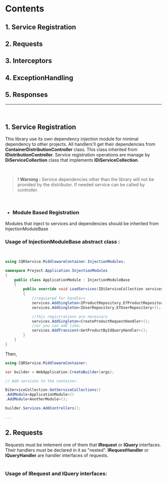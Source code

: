 # **Contents**

## 1. Service Registration

## 2. Requests

## 3. Interceptors

## 4. ExceptionHandling

## 5. Responses

---
<br/>

## **1. Service Registration**
This library use its own dependency injection module for minimal dependency to other projects. All handlers'll get their dependencies from  **ContainerDistributionController** class. This class inherited from **IDistributionController**.
Service registration operations are manage by **DiServiceCollection** class that implements **IDiServiceCollection**.

<br>

>**! Warning :** Service dependencies other than the library will not be provided by the distributor. If needed service can be called by controller.

<br/>

- ### Module Based Registration
Modules that inject to services and dependencies should be inherited from InjectionModuleBase

### Usage of **InjectionModuleBase** abstract class :

<br/>

```cs
using CQRService.MiddlewareContainer.InjectionModules;

namespace Project.Application.InjectionModules
{
    public class ApplicationModule : InjectionModuleBase
    {
        public override void LoadServices(IDiServiceCollection services)
        {
            //requiered for handlers
            services.AddSingleton<IProductRepository,EfProductRepository>();
            services.AddSingleton<IUserRepository,EfUserRepository>();

            //this registrations are necessary
            services.AddSingleton<CreateProductRequestHandler>();
            //or you can add like;
            services.AddTransient<GetProductByIdQueryHandler>();
        }
    }
}

```
Then,

```cs
using CQRService.MiddlewareContainer;

var builder = WebApplication.CreateBuilder(args);

// Add services to the container.

DiServiceCollection.GetServiceCollections()
.AddModule<ApplicationModule>()
.AddModule<AnotherModule>();

builder.Services.AddControllers();

...

```
## **2. Requests**
Requests must be imlement one of them that **IRequest** or **IQuery** interfaces. Their handlers must be declared in it as "nested". **IRequestHandler** or **IQueryHandler** are handler interfaces of requests.<br/><br/>

### Usage of IRequest and IQuery interfaces:

<br/>

```cs

```

